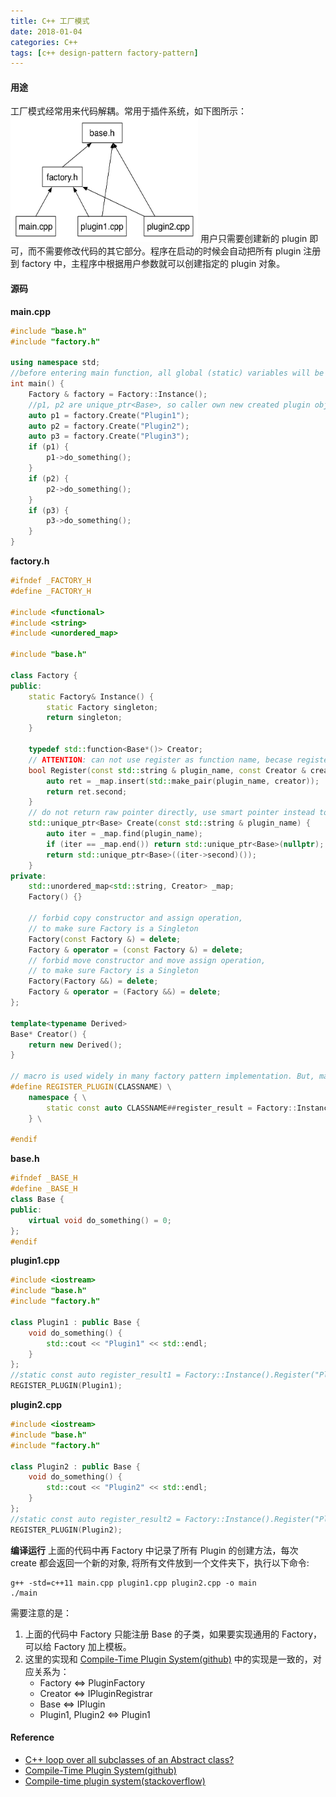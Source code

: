 ```yaml
---
title: C++ 工厂模式
date: 2018-01-04
categories: C++
tags: [c++ design-pattern factory-pattern]
---
```


#### 用途

工厂模式经常用来代码解耦。常用于插件系统，如下图所示：
<img src="/images/factory_pattern_file_dependency.jpg" height=200, width=300/>
用户只需要创建新的 plugin 即可，而不需要修改代码的其它部分。程序在启动的时候会自动把所有 plugin 注册到 factory 中，主程序中根据用户参数就可以创建指定的 plugin 对象。

#### 源码

**main.cpp**

```cpp
#include "base.h"
#include "factory.h"

using namespace std;
//before entering main function, all global (static) variables will be initialized, in which process plugins are registered to factory.
int main() {
    Factory & factory = Factory::Instance();
    //p1, p2 are unique_ptr<Base>, so caller own new created plugin object.
    auto p1 = factory.Create("Plugin1");
    auto p2 = factory.Create("Plugin2");
    auto p3 = factory.Create("Plugin3");
    if (p1) {
        p1->do_something();
    }
    if (p2) {
        p2->do_something();
    }
    if (p3) {
        p3->do_something();
    }
}
```

**factory.h**

```cpp
#ifndef _FACTORY_H
#define _FACTORY_H

#include <functional>
#include <string>
#include <unordered_map>

#include "base.h"

class Factory {
public:
    static Factory& Instance() {
        static Factory singleton;
        return singleton;
    }

    typedef std::function<Base*()> Creator;
    // ATTENTION: can not use register as function name, becase register is a keyword in C++11
    bool Register(const std::string & plugin_name, const Creator & creator) {
        auto ret = _map.insert(std::make_pair(plugin_name, creator));
        return ret.second;
    }
    // do not return raw pointer directly, use smart pointer instead to transfer ownership to caller
    std::unique_ptr<Base> Create(const std::string & plugin_name) {
        auto iter = _map.find(plugin_name);
        if (iter == _map.end()) return std::unique_ptr<Base>(nullptr);
        return std::unique_ptr<Base>((iter->second)());
    }
private:
    std::unordered_map<std::string, Creator> _map;
    Factory() {}

    // forbid copy constructor and assign operation,
    // to make sure Factory is a Singleton
    Factory(const Factory &) = delete;
    Factory & operator = (const Factory &) = delete;
    // forbid move constructor and move assign operation,
    // to make sure Factory is a Singleton
    Factory(Factory &&) = delete;
    Factory & operator = (Factory &&) = delete;
};

template<typename Derived>
Base* Creator() {
    return new Derived();
}

// macro is used widely in many factory pattern implementation. But, macro is ugly, it make program hard to comprehend and debug, so avoid using it
#define REGISTER_PLUGIN(CLASSNAME) \
    namespace { \
        static const auto CLASSNAME##register_result = Factory::Instance().Register(#CLASSNAME, Creator<CLASSNAME>); \
    } \

#endif
```

**base.h**

```cpp
#ifndef _BASE_H
#define _BASE_H
class Base {
public:
    virtual void do_something() = 0;
};
#endif
```

**plugin1.cpp**

```cpp
#include <iostream>
#include "base.h"
#include "factory.h"

class Plugin1 : public Base {
    void do_something() {
        std::cout << "Plugin1" << std::endl;
    }
};
//static const auto register_result1 = Factory::Instance().Register("Plugin1", Creator<Plugin1>);
REGISTER_PLUGIN(Plugin1);
```

**plugin2.cpp**

```cpp
#include <iostream>
#include "base.h"
#include "factory.h"

class Plugin2 : public Base {
    void do_something() {
        std::cout << "Plugin2" << std::endl;
    }
};
//static const auto register_result2 = Factory::Instance().Register("Plugin2", Creator<Plugin2>);
REGISTER_PLUGIN(Plugin2);
```

**编译运行**
上面的代码中再 Factory 中记录了所有 Plugin 的创建方法，每次 create 都会返回一个新的对象,
将所有文件放到一个文件夹下，执行以下命令:
```shell
g++ -std=c++11 main.cpp plugin1.cpp plugin2.cpp -o main
./main
```

需要注意的是：
1. 上面的代码中 Factory 只能注册 Base 的子类，如果要实现通用的 Factory，可以给 Factory 加上模板。
2. 这里的实现和 [Compile-Time Plugin System(github)](https://gist.github.com/Cilyan/a8117124b04b64642646) 中的实现是一致的，对应关系为：
    - Factory <=> PluginFactory
    - Creator <=> IPluginRegistrar
    - Base <=> IPlugin
    - Plugin1, Plugin2 <=> Plugin1


#### Reference

- [C++ loop over all subclasses of an Abstract class?
](https://stackoverflow.com/a/5451094/5432806)
- [Compile-Time Plugin System(github)](https://gist.github.com/Cilyan/a8117124b04b64642646)
- [Compile-time plugin system(stackoverflow)](https://codereview.stackexchange.com/questions/119812/compile-time-plugin-system)
